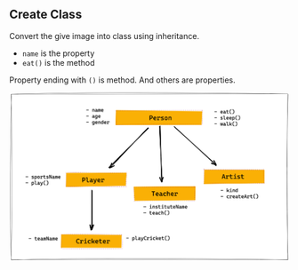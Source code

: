 ## Create Class

Convert the give image into class using inheritance.


- `name` is the property
- `eat()` is the method

Property ending with `()` is method. And others are properties.

![Inheritance](../assets/inheritance.png)
